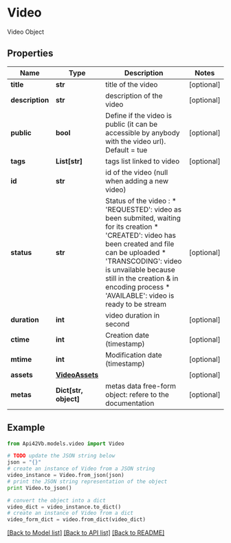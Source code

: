 # Video

Video Object

## Properties
Name | Type | Description | Notes
------------ | ------------- | ------------- | -------------
**title** | **str** | title of the video | [optional] 
**description** | **str** | description of the video | [optional] 
**public** | **bool** | Define if the video is public (it can be accessible by anybody with the video url). Default &#x3D; tue | [optional] 
**tags** | **List[str]** | tags list linked to video | [optional] 
**id** | **str** | id of the video (null when adding a new video) | 
**status** | **str** | Status of the video : * &#39;REQUESTED&#39;: video as been submited, waiting for its creation * &#39;CREATED&#39;: video has been created and file can be uploaded          * &#39;TRANSCODING&#39;: video is unvailable because still in the creation  &amp; in encoding process * &#39;AVAILABLE&#39;: video is ready to be stream | [optional] 
**duration** | **int** | video duration in second | [optional] 
**ctime** | **int** | Creation date (timestamp) | [optional] 
**mtime** | **int** | Modification date (timestamp) | [optional] 
**assets** | [**VideoAssets**](VideoAssets.md) |  | [optional] 
**metas** | **Dict[str, object]** | metas data  free-form object: refere to the documentation | [optional] 

## Example

```python
from Api42Vb.models.video import Video

# TODO update the JSON string below
json = "{}"
# create an instance of Video from a JSON string
video_instance = Video.from_json(json)
# print the JSON string representation of the object
print Video.to_json()

# convert the object into a dict
video_dict = video_instance.to_dict()
# create an instance of Video from a dict
video_form_dict = video.from_dict(video_dict)
```
[[Back to Model list]](../README.md#documentation-for-models) [[Back to API list]](../README.md#documentation-for-api-endpoints) [[Back to README]](../README.md)


